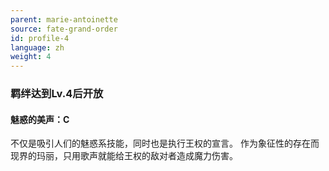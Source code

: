 ```yaml
---
parent: marie-antoinette
source: fate-grand-order
id: profile-4
language: zh
weight: 4
---
```


### 羁绊达到Lv.4后开放

#### 魅惑的美声：C

不仅是吸引人们的魅惑系技能，同时也是执行王权的宣言。
作为象征性的存在而现界的玛丽，只用歌声就能给王权的敌对者造成魔力伤害。
